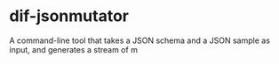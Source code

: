 # dif-jsonmutator
A command-line tool that takes a JSON schema and a JSON sample as input, and generates a stream of m
